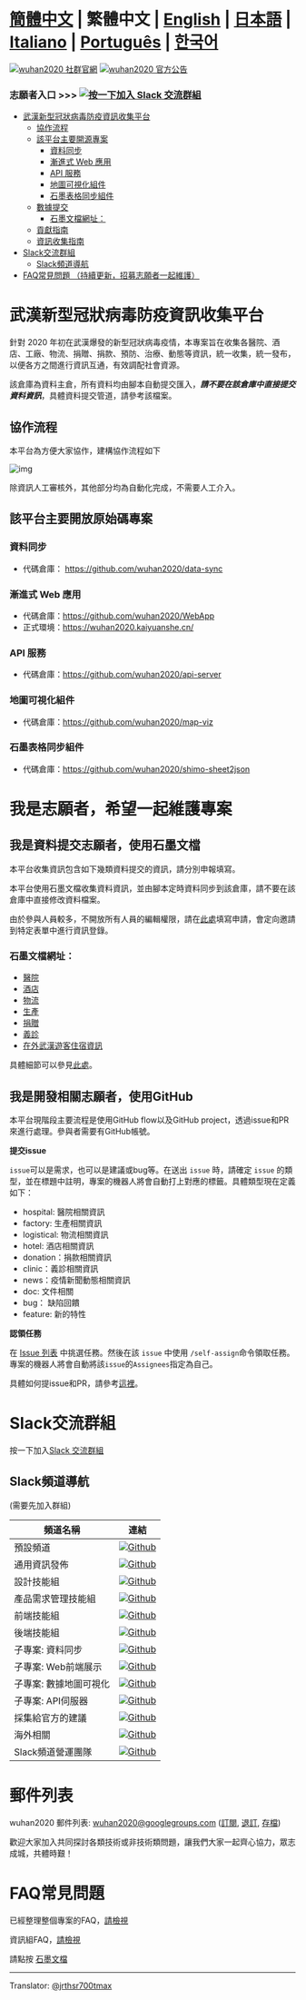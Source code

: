 # [簡體中文](./README.md) | 繁體中文 | [English](./README_EN.md) | [日本語](./README_JP.md) | [Italiano](./README_IT.md) | [Português](./README_PT.md) | [한국어](./README_KO.md) <!-- omit in toc -->

[![wuhan2020 社群官網](https://img.shields.io/badge/wuhan2020-社区官网-green.svg?style=for-the-badge&colorB=red)](http://community.wuhan2020.org.cn/zh-cn)
[![wuhan2020 官方公告](https://img.shields.io/badge/wuhan2020-官方公告-green.svg?style=for-the-badge&colorB=red)](http://community.wuhan2020.org.cn/zh-cn/blog/wuhan2020-official-announcement.html)

### 志願者入口        >>> [![按一下加入 Slack 交流群組](https://img.shields.io/badge/slack-join-orange.svg)](https://join.slack.com/t/wuhan2020/shared_invite/enQtOTQxMTU4MzgyNTYwLWIxMTMyNWI4NWE2YTk3NGRjZGJhMjUzNmJhMjg1MDQ3OTEzNDE5NGY4MWFhMjRlYWU4MmE3ZGQyOGU4N2YwMzY)


- [武漢新型冠狀病毒防疫資訊收集平台](#%e6%ad%a6%e6%b1%89%e6%96%b0%e5%9e%8b%e5%86%a0%e7%8a%b6%e7%97%85%e6%af%92%e9%98%b2%e7%96%ab%e4%bf%a1%e6%81%af%e6%94%b6%e9%9b%86%e5%b9%b3%e5%8f%b0)
  - [協作流程](#%e5%8d%8f%e4%bd%9c%e6%b5%81%e7%a8%8b)
  - [該平台主要開源專案](#%e8%af%a5%e5%b9%b3%e5%8f%b0%e4%b8%bb%e8%a6%81%e5%bc%80%e6%ba%90%e9%a1%b9%e7%9b%ae)
    - [資料同步](#%e6%95%b0%e6%8d%ae%e5%90%8c%e6%ad%a5)
    - [漸進式 Web 應用](#%e6%b8%90%e8%bf%9b%e5%bc%8f-web-%e5%ba%94%e7%94%a8)
    - [API 服務](#api-%e6%9c%8d%e5%8a%a1)
    - [地圖可視化組件](#%e5%9c%b0%e5%9b%be%e5%8f%af%e8%a7%86%e5%8c%96%e7%bb%84%e4%bb%b6)
    - [石墨表格同步組件](#%e7%9f%b3%e5%a2%a8%e8%a1%a8%e6%a0%bc%e5%90%8c%e6%ad%a5%e7%bb%84%e4%bb%b6)
  - [數據提交](#%e6%95%b0%e6%8d%ae%e6%8f%90%e4%ba%a4)
    - [石墨文檔網址：](#%e7%9f%b3%e5%a2%a8%e6%96%87%e6%a1%a3%e5%9c%b0%e5%9d%80)
  - [貢獻指南](#%e8%b4%a1%e7%8c%ae%e6%8c%87%e5%8d%97)
  - [資訊收集指南](#%e4%bf%a1%e6%81%af%e6%94%b6%e9%9b%86%e6%8c%87%e5%8d%97)
- [Slack交流群組](#slack%e4%ba%a4%e6%b5%81%e7%be%a4%e7%bb%84)
  - [Slack頻道導航](#slack%e9%a2%91%e9%81%93%e5%af%bc%e8%88%aa)
- [FAQ常見問題 （持續更新，招募志願者一起維護）](#faq%e5%b8%b8%e8%a7%81%e9%97%ae%e9%a2%98-%e6%8c%81%e7%bb%ad%e6%9b%b4%e6%96%b0%e6%8b%9b%e5%8b%9f%e5%bf%97%e6%84%bf%e8%80%85%e4%b8%80%e8%b5%b7%e7%bb%b4%e6%8a%a4)

# 武漢新型冠狀病毒防疫資訊收集平台

針對 2020 年初在武漢爆發的新型冠狀病毒疫情，本專案旨在收集各醫院、酒店、工廠、物流、捐贈、捐款、預防、治療、動態等資訊，統一收集，統一發布，以便各方之間進行資訊互通，有效調配社會資源。

該倉庫為資料主倉，所有資料均由腳本自動提交匯入，**_請不要在該倉庫中直接提交資料資訊_**，具體資料提交管道，請參考該檔案。

## 協作流程

本平台為方便大家協作，建構協作流程如下

![img](http://www.plantuml.com/plantuml/png/RP31Jkf068NtynIJkMiImf85uQxGdT4d6DfH6akRj5EDEqb4H2MO420HerOn4arQZT5e0NcPcIckU0NR3bqOtJKzttyotodQ55lKgUg0QbGdSDUfO2ENpMKXRxNPz4AyriBH2G1OeQO57PjODiGsHABx95gUQ9-npy5ylxwO7B7nc4sxB0WMaoQ2_zQ92XHJrub2DTEmeLtHgcPo6bwzy9kHw3M4UukMnTXHDPgat7F5zJkVzSN1B2gEcaeM8GPGCSLbR1EufT6AKqxOaaPNea_v5ZRkyA23036eHlTW6IlRn50Jxl_QAjmWrWwnqhgKshHCWwOORxR2H__B_GW7tjz2G0wGAKYTF4HivegQ7-yG316G6fbVUMpaNI8WHuXpQH41Cf8Ozyv5_stUUE378-vFUFqE0I39-2XrogVpIrwIop_n0gbwfY3zVfoq_Vdz8J_jyUTkE0mGA4QfKzM_0G00)

除資訊人工審核外，其他部分均為自動化完成，不需要人工介入。

## 該平台主要開放原始碼專案

### 資料同步

-	代碼倉庫： https://github.com/wuhan2020/data-sync

### 漸進式 Web 應用

- 代碼倉庫：https://github.com/wuhan2020/WebApp
- 正式環境：https://wuhan2020.kaiyuanshe.cn/

### API 服務

-	代碼倉庫：https://github.com/wuhan2020/api-server

### 地圖可視化組件

-	代碼倉庫：https://github.com/wuhan2020/map-viz

### 石墨表格同步組件

-	代碼倉庫：https://github.com/wuhan2020/shimo-sheet2json

# 我是志願者，希望一起維護專案
## 我是資料提交志願者，使用石墨文檔

本平台收集資訊包含如下幾類資料提交的資訊，請分別申報填寫。

本平台使用石墨文檔收集資料資訊，並由腳本定時資料同步到該倉庫，請不要在該倉庫中直接修改資料檔案。

由於參與人員較多，不開放所有人員的編輯權限，請在[此處](https://shimo.im/forms/YVJkGrGCWwQPTpqY/fill)填寫申請，會定向邀請到特定表單中進行資訊登錄。

### 石墨文檔網址：

- [醫院](https://shimo.im/sheets/q6WP3DpKKgVW63Pr/4WbFN/ )
- [酒店](https://shimo.im/sheets/Hd9C3QytrJK3RWxG/z1rye/)
- [物流](https://shimo.im/sheets/RTHXp3ghtKXY3GcC/MODOC/)
- [生產](https://shimo.im/sheets/pchvJ6ddyRHHdXtv/MODOC/)
- [捐贈](https://shimo.im/sheets/W3gxW6cwkYTDY6DD/)
- [義診](https://shimo.im/sheets/JgXjYCJJTRQxJ3GP/MODOC/)
- [在外武漢遊客住宿資訊](https://shimo.im/sheets/pdHRcXyKqJdqPyGJ/MODOC/)

具體細節可以參見[此處](https://community.wuhan2020.org.cn/zh-cn/docs/dev/contributing.html)。

## 我是開發相關志願者，使用GitHub

本平台現階段主要流程是使用GitHub flow以及GitHub project，透過issue和PR來進行處理。參與者需要有GitHub帳號。

**提交issue**

`issue`可以是需求，也可以是建議或bug等。在送出 `issue` 時，請確定 `issue` 的類型，並在標題中註明，專案的機器人將會自動打上對應的標籤。具體類型現在定義如下：

- hospital: 醫院相關資訊
- factory: 生產相關資訊
- logistical: 物流相關資訊
- hotel: 酒店相關資訊
- donation：捐款相關資訊
- clinic：義診相關資訊
- news：疫情新聞動態相關資訊
- doc: 文件相關
- bug： 缺陷回饋
- feature: 新的特性

**認領任務**

在 [Issue 列表](https://github.com/wuhan2020/wuhan2020/issues) 中挑選任務。然後在該 `issue` 中使用 `/self-assign`命令領取任務。專案的機器人將會自動將該`issue`的`Assignees`指定為自己。

具體如何提issue和PR，請參考[這裡](./CONTRIBUTING.md)。


# Slack交流群組
按一下加入[Slack 交流群組](https://join.slack.com/t/wuhan2020/shared_invite/enQtOTQxMTU4MzgyNTYwLWIxMTMyNWI4NWE2YTk3NGRjZGJhMjUzNmJhMjg1MDQ3OTEzNDE5NGY4MWFhMjRlYWU4MmE3ZGQyOGU4N2YwMzY)

## Slack頻道導航

(需要先加入群組)

| 頻道名稱     | 連結      |
|------------| ----------|
| 預設頻道               | [![Github](https://img.shields.io/badge/Slack%20Channel-%23anti--2019--ncov-green.svg?style=flat-square&colorB=blue)](https://app.slack.com/client/TT5U1VCPQ/CSS83MZUK)              |
| 通用資訊發佈           | [![Github](https://img.shields.io/badge/Slack%20Channel-%23general-green.svg?style=flat-square&colorB=blue)](https://app.slack.com/client/TT5U1VCPQ/CSTGKFRCH)                       |
| 設計技能組             | [![Github](https://img.shields.io/badge/Slack%20Channel-%23team--designer-green.svg?style=flat-square&colorB=blue)](https://app.slack.com/client/TT5U1VCPQ/CT70SHJQ0)                |
| 產品需求管理技能組     | [![Github](https://img.shields.io/badge/Slack%20Channel-%23team--requirement--management-green.svg?style=flat-square&colorB=blue)](https://app.slack.com/client/TT5U1VCPQ/CT99VDWS2) |
| 前端技能組             | [![Github](https://img.shields.io/badge/Slack%20Channel-%23team--frontend-green.svg?style=flat-square&colorB=blue)](https://app.slack.com/client/TT5U1VCPQ/CT93L48H5)                |
| 後端技能組             | [![Github](https://img.shields.io/badge/Slack%20Channel-%23team--backend-green.svg?style=flat-square&colorB=blue)](https://app.slack.com/client/TT5U1VCPQ/CT93MCEJK)                 |
| 子專案: 資料同步       | [![Github](https://img.shields.io/badge/Slack%20Channel-%23proj--data--sync-green.svg?style=flat-square&colorB=blue)](https://app.slack.com/client/TT5U1VCPQ/CT4AV807P)              |
| 子專案: Web前端展示    | [![Github](https://img.shields.io/badge/Slack%20Channel-%23proj--front--pages-green.svg?style=flat-square&colorB=blue)](https://app.slack.com/client/TT5U1VCPQ/CSTPXN533)            |
| 子專案: 數據地圖可視化 | [![Github](https://img.shields.io/badge/Slack%20Channel-%23proj--map--visualization-green.svg?style=flat-square&colorB=blue)](https://app.slack.com/client/TT5U1VCPQ/CT6HW3X8E)      |
| 子專案: API伺服器      | [![Github](https://img.shields.io/badge/Slack%20Channel-%23api--server-green.svg?style=flat-square&colorB=blue)](https://app.slack.com/client/TT5U1VCPQ/CT3V5CDKJ)                   |
| 採集給官方的建議       | [![Github](https://img.shields.io/badge/Slack%20Channel-%23help--advisement-green.svg?style=flat-square&colorB=blue)](https://app.slack.com/client/TT5U1VCPQ/CT7AABP53)              |
| 海外相關               | [![Github](https://img.shields.io/badge/Slack%20Channel-%23team--overseas-green.svg?style=flat-square&colorB=blue)](https://app.slack.com/client/TT5U1VCPQ/CTAM5R65U)                |
| Slack頻道營運團隊      | [![Github](https://img.shields.io/badge/Slack%20Channel-%23proj--operation-green.svg?style=flat-square&colorB=blue)](https://app.slack.com/client/TT5U1VCPQ/CSX1X74M9)               |

# 郵件列表

wuhan2020 郵件列表: [wuhan2020@googlegroups.com](https://groups.google.com/forum/#!forum/wuhan2020) ([訂閱](mailto:wuhan2020+subscribe@googlegroups.com), [退訂](mailto:wuhan2020+unsubscribe@googlegroups.com), [存檔](https://groups.google.com/forum/#!forum/wuhan2020))

歡迎大家加入共同探討各類技術或非技術類問題，讓我們大家一起齊心協力，眾志成城，共體時艱！

# FAQ常見問題

已經整理整個專案的FAQ，[請檢視](https://community.wuhan2020.org.cn/zh-cn/docs/overview/faq.html)

資訊組FAQ，[請檢視](https://shimo.im/docs/JqX9CvrqphPV9T3J/)

請點按 [石墨文檔](https://shimo.im/docs/DdWvXvtvpxrqrJ83)

---
Translator: [@jrthsr700tmax](https://github.com/jrthsr700tmax)
